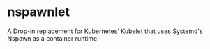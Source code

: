 # nspawnlet

A Drop-in replacement for Kubernetes' Kubelet that uses Systemd's Nspawn as a container runtime
